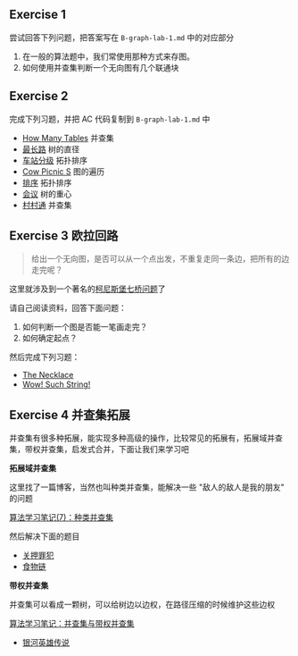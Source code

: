 ## Exercise 1

尝试回答下列问题，把答案写在 `B-graph-lab-1.md` 中的对应部分

1. 在一般的算法题中，我们常使用那种方式来存图。
2. 如何使用并查集判断一个无向图有几个联通块

## Exercise 2

完成下列习题，并把 AC 代码复制到 `B-graph-lab-1.md` 中

- [How Many Tables](https://vjudge.net/problem/HDU-1213) 并查集
- [最长路](https://vjudge.net/problem/%E6%B4%9B%E8%B0%B7-P1807) 树的直径
- [车站分级](https://vjudge.net/problem/%E6%B4%9B%E8%B0%B7-P1983) 拓扑排序
- [Cow Picnic S](https://vjudge.net/problem/%E6%B4%9B%E8%B0%B7-P2853) 图的遍历
- [排序](https://www.luogu.com.cn/problem/P1347) 拓扑排序
- [会议](https://vjudge.net/problem/%E6%B4%9B%E8%B0%B7-P1395) 树的重心
- [村村通](https://vjudge.net/problem/%E6%B4%9B%E8%B0%B7-P1536) 并查集

## Exercise 3 欧拉回路

> 给出一个无向图，是否可以从一个点出发，不重复走同一条边，把所有的边走完呢？

这里就涉及到一个著名的[柯尼斯堡七桥问题](https://zh.wikipedia.org/wiki/%E6%9F%AF%E5%B0%BC%E6%96%AF%E5%A0%A1%E4%B8%83%E6%A1%A5%E9%97%AE%E9%A2%98)了

请自己阅读资料，回答下面问题：

1. 如何判断一个图是否能一笔画走完？
2. 如何确定起点？

然后完成下列习题：

- [The Necklace](https://vjudge.net/problem/UVA-10054#author=WMY520)
- [Wow! Such String!](https://vjudge.net/problem/HDU-4850#author=GPT_zh)

## Exercise 4 并查集拓展

并查集有很多种拓展，能实现多种高级的操作，比较常见的拓展有，拓展域并查集，带权并查集，启发式合并，下面让我们来学习吧

**拓展域并查集**

这里找了一篇博客，当然也叫种类并查集，能解决一些 "敌人的敌人是我的朋友" 的问题

[算法学习笔记(7)：种类并查集](https://zhuanlan.zhihu.com/p/97813717)

然后解决下面的题目

- [关押罪犯](https://vjudge.net/problem/%E6%B4%9B%E8%B0%B7-P1525)
- [食物链](https://vjudge.net/problem/%E6%B4%9B%E8%B0%B7-P2024)

**带权并查集**

并查集可以看成一颗树，可以给树边以边权，在路径压缩的时候维护这些边权

[算法学习笔记：并查集与带权并查集](https://zhuanlan.zhihu.com/p/662298315)

- [银河英雄传说](https://vjudge.net/problem/%E6%B4%9B%E8%B0%B7-P1196)
